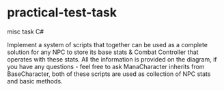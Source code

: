 # practical-test-task
misc task C#

Implement a system of scripts that together can be used as a complete solution for any NPC to store its base stats & Combat Controller that operates with these stats.
All the information is provided on the diagram, if you have any questions - feel free to ask
ManaCharacter inherits from BaseCharacter, both of these scripts are used as collection of NPC stats and basic methods. 